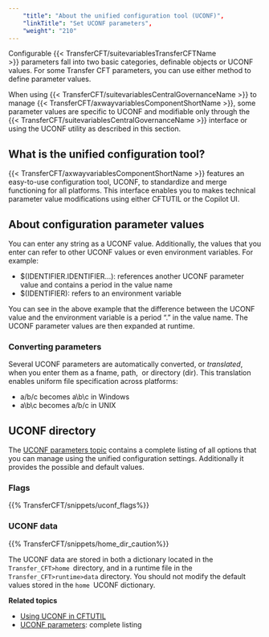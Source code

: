 ```yaml
---
    "title": "About the unified configuration tool (UCONF)",
    "linkTitle": "Set UCONF parameters",
    "weight": "210"
---
```

Configurable {{< TransferCFT/suitevariablesTransferCFTName  >}} parameters fall into two basic categories, definable objects or UCONF values. For some Transfer CFT parameters, you can use either method to define parameter values.

When using {{< TransferCFT/suitevariablesCentralGovernanceName  >}} to manage {{< TransferCFT/axwayvariablesComponentShortName  >}}, some parameter values are specific to UCONF and modifiable only through the {{< TransferCFT/suitevariablesCentralGovernanceName  >}} interface or using the UCONF utility as described in this section.

What is the unified configuration tool?
---------------------------------------

{{< TransferCFT/axwayvariablesComponentShortName  >}} features
an easy-to-use configuration tool, UCONF, to standardize and merge functioning for all platforms. This interface enables you to
makes technical parameter value modifications using either CFTUTIL or
the Copilot UI.

About configuration parameter values
------------------------------------

You can enter any string as a UCONF value. Additionally, the values that
you enter can refer to other UCONF values or even environment variables.
For example:

- $(IDENTIFIER.IDENTIFIER...):
    references another UCONF parameter value and contains a period
    in the value name
- $(IDENTIFIER):
    refers to an environment variable

You can see in the above example that the difference between the UCONF value and the environment
variable is a period “.” in the value name. The UCONF parameter values are then expanded at runtime.

### Converting parameters

Several UCONF parameters are automatically converted, or *translated*, when you enter them
as a fname, path,  or
directory (dir). This translation enables uniform file specification across
platforms:

- a/b/c becomes a\\b\\c
    in Windows
- a\\b\\c becomes a/b/c
    in UNIX

UCONF directory
---------------

The [UCONF parameters topic](uconf_directory) contains a complete listing of all options that you can manage using the unified configuration settings. Additionally it provides the possible and default values.

### Flags

{{% TransferCFT/snippets/uconf_flags%}}

### UCONF data

{{% TransferCFT/snippets/home_dir_caution%}}

The UCONF data are stored in both a dictionary located in the `Transfer_CFT>home `directory, and in a runtime file in the` Transfer_CFT>runtime>data` directory. You should not modify the default values stored in the `home `UCONF dictionary.

****Related topics****

- [Using UCONF in CFTUTIL](uconf_w_cftutil)
- [UCONF parameters](uconf_directory): complete listing
